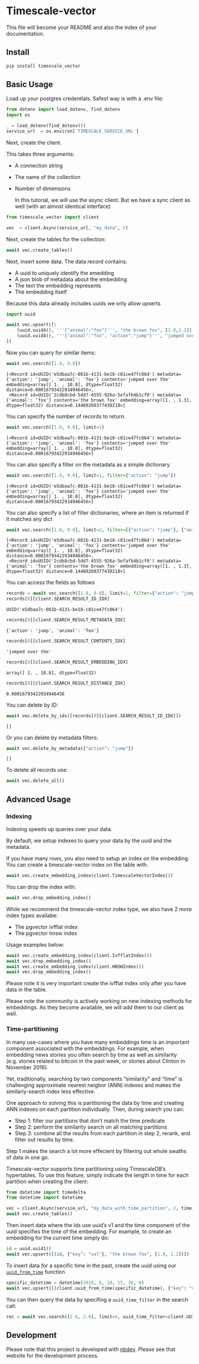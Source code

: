 # Timescale-vector

<!-- WARNING: THIS FILE WAS AUTOGENERATED! DO NOT EDIT! -->

This file will become your README and also the index of your
documentation.

## Install

``` sh
pip install timescale_vector
```

## Basic Usage

Load up your postgres credentials. Safest way is with a .env file:

``` python
from dotenv import load_dotenv, find_dotenv
import os
```

``` python
_ = load_dotenv(find_dotenv()) 
service_url  = os.environ['TIMESCALE_SERVICE_URL']
```

Next, create the client.

This takes three arguments:

- A connection string

- The name of the collection

- Number of dimensions

  In this tutorial, we will use the async client. But we have a sync
  client as well (with an almost identical interface)

``` python
from timescale_vector import client
```

``` python
vec  = client.Async(service_url, "my_data", 2)
```

Next, create the tables for the collection:

``` python
await vec.create_tables()
```

Next, insert some data. The data record contains:

- A uuid to uniquely identify the emedding
- A json blob of metadata about the embedding
- The text the embedding represents
- The embedding itself

Because this data already includes uuids we only allow upserts

``` python
import uuid
```

``` python
await vec.upsert([\
    (uuid.uuid4(), '''{"animal":"fox"}''', "the brown fox", [1.0,1.3]),\
    (uuid.uuid4(), '''{"animal":"fox", "action":"jump"}''', "jumped over the", [1.0,10.8]),\
])
```

Now you can query for similar items:

``` python
await vec.search([1.0, 9.0])
```

    [<Record id=UUID('e5dbaa7c-081b-4131-be18-c81ce47fc864') metadata={'action': 'jump', 'animal': 'fox'} contents='jumped over the' embedding=array([ 1. , 10.8], dtype=float32) distance=0.00016793422934946456>,
     <Record id=UUID('2cdb8cbd-5dd7-4555-926a-5efafb4b1cf0') metadata={'animal': 'fox'} contents='the brown fox' embedding=array([1. , 1.3], dtype=float32) distance=0.14489260377438218>]

You can specify the number of records to return.

``` python
await vec.search([1.0, 9.0], limit=1)
```

    [<Record id=UUID('e5dbaa7c-081b-4131-be18-c81ce47fc864') metadata={'action': 'jump', 'animal': 'fox'} contents='jumped over the' embedding=array([ 1. , 10.8], dtype=float32) distance=0.00016793422934946456>]

You can also specify a filter on the metadata as a simple dictionary

``` python
await vec.search([1.0, 9.0], limit=1, filter={"action": "jump"})
```

    [<Record id=UUID('e5dbaa7c-081b-4131-be18-c81ce47fc864') metadata={'action': 'jump', 'animal': 'fox'} contents='jumped over the' embedding=array([ 1. , 10.8], dtype=float32) distance=0.00016793422934946456>]

You can also specify a list of filter dictionaries, where an item is
returned if it matches any dict

``` python
await vec.search([1.0, 9.0], limit=2, filter=[{"action": "jump"}, {"animal": "fox"}])
```

    [<Record id=UUID('e5dbaa7c-081b-4131-be18-c81ce47fc864') metadata={'action': 'jump', 'animal': 'fox'} contents='jumped over the' embedding=array([ 1. , 10.8], dtype=float32) distance=0.00016793422934946456>,
     <Record id=UUID('2cdb8cbd-5dd7-4555-926a-5efafb4b1cf0') metadata={'animal': 'fox'} contents='the brown fox' embedding=array([1. , 1.3], dtype=float32) distance=0.14489260377438218>]

You can access the fields as follows

``` python
records = await vec.search([1.0, 9.0], limit=1, filter={"action": "jump"})
records[0][client.SEARCH_RESULT_ID_IDX]
```

    UUID('e5dbaa7c-081b-4131-be18-c81ce47fc864')

``` python
records[0][client.SEARCH_RESULT_METADATA_IDX]
```

    {'action': 'jump', 'animal': 'fox'}

``` python
records[0][client.SEARCH_RESULT_CONTENTS_IDX]
```

    'jumped over the'

``` python
records[0][client.SEARCH_RESULT_EMBEDDING_IDX]
```

    array([ 1. , 10.8], dtype=float32)

``` python
records[0][client.SEARCH_RESULT_DISTANCE_IDX]
```

    0.00016793422934946456

You can delete by ID:

``` python
await vec.delete_by_ids([records[0][client.SEARCH_RESULT_ID_IDX]])
```

    []

Or you can delete by metadata filters:

``` python
await vec.delete_by_metadata({"action": "jump"})
```

    []

To delete all records use:

``` python
await vec.delete_all()
```

## Advanced Usage

### Indexing

Indexing speeds up queries over your data.

By default, we setup indexes to query your data by the uuid and the
metadata.

If you have many rows, you also need to setup an index on the embedding.
You can create a timescale-vector index on the table with.

``` python
await vec.create_embedding_index(client.TimescaleVectorIndex())
```

You can drop the index with:

``` python
await vec.drop_embedding_index()
```

While we recommend the timescale-vector index type, we also have 2 more
index types availabe:

- The pgvector ivfflat index
- The pgvector hnsw index

Usage examples below:

``` python
await vec.create_embedding_index(client.IvfflatIndex())
await vec.drop_embedding_index()
await vec.create_embedding_index(client.HNSWIndex())
await vec.drop_embedding_index()
```

Please note it is very important create the ivfflat index only after you
have data in the table.

Please note the community is actively working on new indexing methods
for embeddings. As they become available, we will add them to our client
as well.

### Time-partitioning

In many use-cases where you have many embeddings time is an important
component associated with the embeddings. For example, when embedding
news stories you often search by time as well as similarity
(e.g. stories related to bitcoin in the past week, or stories about
Clinton in November 2016).

Yet, traditionally, searching by two components “similarity” and “time”
is challenging approximate nearest neigbor (ANN) indexes and makes the
similariy-search index less effective.

One approach to solving this is partitioning the data by time and
creating ANN indexes on each partition individually. Then, during search
you can:

- Step 1: filter our partitions that don’t match the time predicate
- Step 2: perform the similarity search on all matching partitions
- Step 3: combine all the results from each partition in step 2, rerank,
  and filter out results by time.

Step 1 makes the search a lot more effecient by filtering out whole
swaths of data in one go.

Timescale-vector supports time partitioning using TimescaleDB’s
hypertables. To use this feature, simply indicate the length in time for
each partition when creating the client:

``` python
from datetime import timedelta
from datetime import datetime
```

``` python
vec = client.Async(service_url, "my_data_with_time_partition", 2, time_partition_interval=timedelta(hours=6))
await vec.create_tables()
```

Then insert data where the ids use uuid’s v1 and the time component of
the uuid specifies the time of the embedding. For example, to create an
embedding for the current time simply do:

``` python
id = uuid.uuid1()
await vec.upsert([(id, {"key": "val"}, "the brown fox", [1.0, 1.2])])
```

To insert data for a specific time in the past, create the uuid using
our
[`uuid_from_time`](https://timescale.github.io/python-vector/vector.html#uuid_from_time)
function

``` python
specific_datetime = datetime(2018, 8, 10, 15, 30, 0)
await vec.upsert([(client.uuid_from_time(specific_datetime), {"key": "val"}, "the brown fox", [1.0, 1.2])])
```

You can then query the data by specifing a `uuid_time_filter` in the
search call:

``` python
rec = await vec.search([1.0, 2.0], limit=4, uuid_time_filter=client.UUIDTimeRange(specific_datetime-timedelta(days=7), specific_datetime+timedelta(days=7)))
```

## Development

Please note that this project is developed with
[nbdev](https://nbdev.fast.ai/). Please see that website for the
development process.
